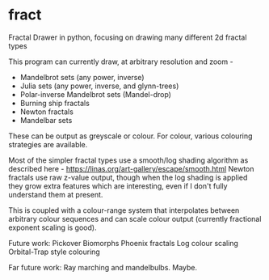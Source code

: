 # fract
Fractal Drawer in python, focusing on drawing many different 2d fractal types

This program can currently draw, at arbitrary resolution and zoom -

* Mandelbrot sets (any power, inverse)
* Julia sets (any power, inverse, and glynn-trees)
* Polar-inverse Mandelbrot sets (Mandel-drop)
* Burning ship fractals
* Newton fractals 
* Mandelbar sets

These can be output as greyscale or colour. For colour, various colouring strategies are available. 

Most of the simpler fractal types use a smooth/log shading algorithm as described here - https://linas.org/art-gallery/escape/smooth.html
Newton fractals use raw z-value output, though when the log shading is applied they grow extra features which are interesting, even if I don't fully understand them at present.

This is coupled with a colour-range system that interpolates between arbitrary colour sequences and can scale colour output (currently fractional exponent scaling is good).

Future work:
Pickover Biomorphs
Phoenix fractals
Log colour scaling
Orbital-Trap style colouring

Far future work:
Ray marching and mandelbulbs. Maybe.
